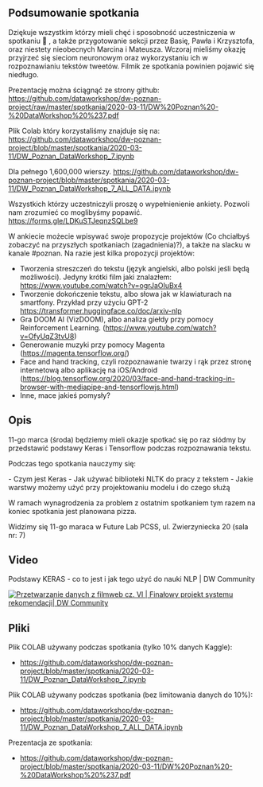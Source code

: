 ## Podsumowanie spotkania

Dziękuje wszystkim którzy mieli chęć i sposobność uczestniczenia w spotkaniu  :slightly_smiling_face: , a także przygotowanie sekcji przez Basię, Pawła i Krzysztofa, oraz niestety nieobecnych Marcina i Mateusza.  Wczoraj mieliśmy okazję przyjrzeć się sieciom neuronowym oraz wykorzystaniu ich w rozpoznawianiu tekstów tweetów. Filmik ze spotkania powinien pojawić się niedługo.

Prezentację można ściągnąć ze strony github:
https://github.com/dataworkshop/dw-poznan-project/raw/master/spotkania/2020-03-11/DW%20Poznan%20-%20DataWorkshop%20%237.pdf

Plik Colab który korzystaliśmy znajduje się na: 
https://github.com/dataworkshop/dw-poznan-project/blob/master/spotkania/2020-03-11/DW_Poznan_DataWorkshop_7.ipynb

Dla pełnego 1,600,000 wierszy.
https://github.com/dataworkshop/dw-poznan-project/blob/master/spotkania/2020-03-11/DW_Poznan_DataWorkshop_7_ALL_DATA.ipynb

Wszystkich którzy uczestniczyli proszę o wypełnienienie ankiety. Pozwoli nam zrozumieć co moglibyśmy popawić.
https://forms.gle/LDKuSTJeqnzSQLbe9

W ankiecie możecie wpisywać swoje propozycje projektów (Co chciałbyś zobaczyć na przyszłych spotkaniach (zagadnienia)?), a także na slacku w kanale #poznan. Na razie jest kilka propozycji projektów:

- Tworzenia streszczeń do tekstu (język angielski, albo polski jeśli będą możliwości).  Jedyny krótki film jaki znalazłem: https://www.youtube.com/watch?v=ogrJaOIuBx4
- Tworzenie dokończenie tekstu, albo słowa jak w klawiaturach na smartfony. Przykład przy użyciu GPT-2 https://transformer.huggingface.co/doc/arxiv-nlp
- Gra DOOM AI (VizDOOM), albo analiza giełdy przy pomocy Reinforcement Learning. (https://www.youtube.com/watch?v=OfyUqZ3tvU8)
- Generowanie muzyki przy pomocy Magenta (https://magenta.tensorflow.org/)
- Face and hand tracking, czyli rozpoznawanie twarzy i rąk przez stronę internetową albo aplikację na iOS/Android
(https://blog.tensorflow.org/2020/03/face-and-hand-tracking-in-browser-with-mediapipe-and-tensorflowjs.html)
- Inne, mace jakieś pomysły? 

## Opis

11-go marca (środa) będziemy mieli okazje spotkać się po raz siódmy by przedstawić podstawy Keras i Tensorflow podczas rozpoznawania tekstu.

Podczas tego spotkania nauczymy się:

\- Czym jest Keras
\- Jak używać biblioteki NLTK do pracy z tekstem
\- Jakie warstwy możemy użyć przy projektowaniu modelu i do czego służą

W ramach wynagrodzenia za problem z ostatnim spotkaniem tym razem na koniec spotkania jest planowana pizza.

Widzimy się 11-go maraca w Future Lab PCSS, ul. Zwierzyniecka 20 (sala nr: 7)

## Video

Podstawy KERAS - co to jest i jak tego użyć do nauki NLP | DW Community

[![Przetwarzanie danych z filmweb cz. VI | Finałowy projekt systemu rekomendacji| DW Community
](http://img.youtube.com/vi/AjrkUF9mpf4/0.jpg)](https://www.youtube.com/watch?v=AjrkUF9mpf4)


## Pliki

Plik COLAB używany podczas spotkania (tylko 10% danych Kaggle):

* https://github.com/dataworkshop/dw-poznan-project/blob/master/spotkania/2020-03-11/DW_Poznan_DataWorkshop_7.ipynb

Plik COLAB używany podczas spotkania (bez limitowania danych do 10%): 

* https://github.com/dataworkshop/dw-poznan-project/blob/master/spotkania/2020-03-11/DW_Poznan_DataWorkshop_7_ALL_DATA.ipynb

Prezentacja ze spotkania:

* https://github.com/dataworkshop/dw-poznan-project/blob/master/spotkania/2020-03-11/DW%20Poznan%20-%20DataWorkshop%20%237.pdf
